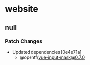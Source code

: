 # website

## null

### Patch Changes

- Updated dependencies [0e4e71a]
  - @opentf/vue-input-mask@0.7.0
